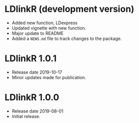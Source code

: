 # LDlinkR (development version)
* Added new function, LDexpress
* Updated vignette with new function.
* Major update to README
* Added a `NEWS.md` file to track changes to the package.

# LDlinkR 1.0.1
* Release date 2019-10-17
* Minor updates made for publication.

# LDlinkR 1.0.0
* Release date 2019-08-01
* Initial release.
